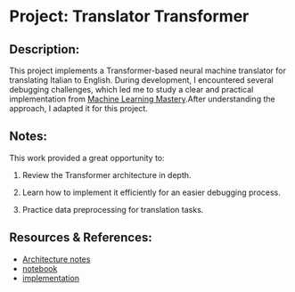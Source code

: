 # Project: Translator Transformer

## Description:
This project implements a Transformer-based neural machine translator for translating Italian to English. During development, I encountered several debugging challenges, which led me to study a clear and practical implementation from [Machine Learning Mastery](https://machinelearningmastery.com/building-transformer-models-with-attention-crash-course-build-a-neural-machine-translator-in-12-days/).After understanding the approach, I adapted it for this project.

## Notes:
This work provided a great opportunity to:
  1. Review the Transformer architecture in depth.
  
  2. Learn how to implement it efficiently for an easier debugging process.
  
  3. Practice data preprocessing for translation tasks.

## Resources & References:
- [Architecture notes](https://github.com/SimBoex/Translator_Transformer/blob/187cf9bd84eea6d69054dc52ab7960ce552c6443/Theory_notebook.ipynb)
- [notebook](https://github.com/SimBoex/Translator_Transformer/blob/187cf9bd84eea6d69054dc52ab7960ce552c6443/MyTranslator.ipynb)
- [implementation](https://github.com/SimBoex/Translator_Transformer/blob/69daf079a31917f4124497a6eb3b89e56baa4fd7/transformer.py)


